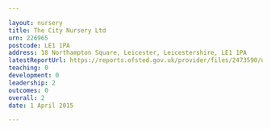 ```yaml
---

layout: nursery
title: The City Nursery Ltd
urn: 226965
postcode: LE1 1PA
address: 18 Northampton Square, Leicester, Leicestershire, LE1 1PA
latestReportUrl: https://reports.ofsted.gov.uk/provider/files/2473590/urn/226965.pdf
teaching: 0
development: 0
leadership: 2
outcomes: 0
overall: 2
date: 1 April 2015

---
```


